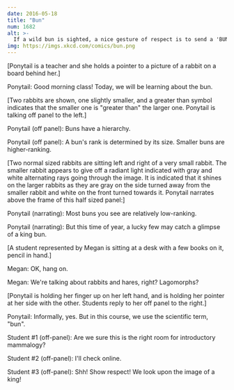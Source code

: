 ```yaml
---
date: 2016-05-18
title: "Bun"
num: 1682
alt: >-
  If a wild bun is sighted, a nice gesture of respect is to send a 'BUN ALERT' message to friends and family, with photographs documenting the bun's location and rank. If no photographs are possible, emoji may be substituted.
img: https://imgs.xkcd.com/comics/bun.png
---
```

[Ponytail is a teacher and she holds a pointer to a picture of a rabbit on a board behind her.]

Ponytail: Good morning class! Today, we will be learning about the bun.

[Two rabbits are shown, one slightly smaller, and a greater than symbol indicates that the smaller one is "greater than" the larger one. Ponytail is talking off panel to the left.]

Ponytail (off panel): Buns have a hierarchy.

Ponytail (off panel): A bun's rank is determined by its size. Smaller buns are higher-ranking.

[Two normal sized rabbits are sitting left and right of a very small rabbit. The smaller rabbit appears to give off a radiant light indicated with gray and white alternating rays going through the image. It is indicated that it shines on the larger rabbits as they are gray on the side turned away from the smaller rabbit and white on the front turned towards it. Ponytail narrates above the frame of this half sized panel:]

Ponytail (narrating): Most buns you see are relatively low-ranking.

Ponytail (narrating): But this time of year, a lucky few may catch a glimpse of a king bun.

[A student represented by Megan is sitting at a desk with a few books on it, pencil in hand.]

Megan: OK, hang on.

Megan: We're talking about rabbits and hares, right? Lagomorphs?

[Ponytail is holding her finger up on her left hand, and is holding her pointer at her side with the other. Students reply to her off panel to the right.]

Ponytail: Informally, yes. But in this course, we use the scientific term, "bun".

Student #1 (off-panel): Are we sure this is the right room for introductory mammalogy?

Student #2 (off-panel): I'll check online.

Student #3 (off-panel): Shh! Show respect! We look upon the image of a king!